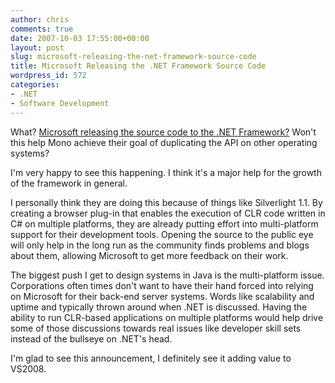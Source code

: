 ```yaml
---
author: chris
comments: true
date: 2007-10-03 17:55:00+00:00
layout: post
slug: microsoft-releasing-the-net-framework-source-code
title: Microsoft Releasing the .NET Framework Source Code
wordpress_id: 572
categories:
- .NET
- Software Development
---
```


What? [Microsoft releasing the source code to the .NET Framework?](http://weblogs.asp.net/scottgu/archive/2007/10/03/releasing-the-source-code-for-the-net-framework-libraries.aspx) Won't this help Mono achieve their goal of duplicating the API on other operating systems?

I'm very happy to see this happening. I think it's a major help for the growth of the framework in general.

I personally think they are doing this because of things like Silverlight 1.1. By creating a browser plug-in that enables the execution of CLR code written in C# on multiple platforms, they are already putting effort into multi-platform support for their development tools. Opening the source to the public eye will only help in the long run as the community finds problems and blogs about them, allowing Microsoft to get more feedback on their work.

The biggest push I get to design systems in Java is the multi-platform issue. Corporations often times don't want to have their hand forced into relying on Microsoft for their back-end server systems. Words like scalability and uptime and typically thrown around when .NET is discussed. Having the ability to run CLR-based applications on multiple platforms would help drive some of those discussions towards real issues like developer skill sets instead of the bullseye on .NET's head.

I'm glad to see this announcement, I definitely see it adding value to VS2008.
